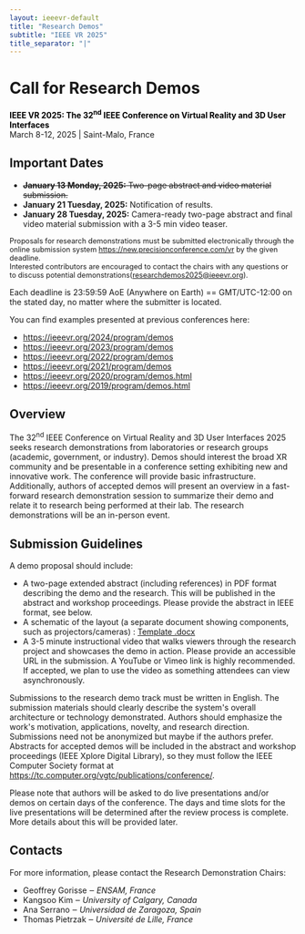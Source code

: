 ```yaml
---
layout: ieeevr-default
title: "Research Demos"
subtitle: "IEEE VR 2025"
title_separator: "|"
---
```


<script type="text/javascript">
    $(document).ready(function(){
		var email = ""; 
		var domain = "ieeevr.org"; 

	    email = "researchdemos2025"; 		
		$(".researchdemos").html("<span class='text-nowrap'><a href=javascript:location='" + "mail" + "to:" + email + "@" + domain + "'><i class='fas fa-fw fa-envelope-square emailIconSm' style=''></i><i class='emailTextSm'>" + email + "@" + domain + "</a></i></span>");            
	});
</script>

<div>
    <h1 id="cfp-demos">Call for Research Demos<div class="floatRight"><span class="researchdemos"></span></div></h1>
    <p>
        <strong style="color: black">IEEE VR 2025: The 32<sup>nd</sup> IEEE Conference on Virtual Reality and 3D User Interfaces</strong><br />
            March 8-12, 2025 | Saint-Malo, France
    </p>   
</div>

<div>
    <h2 id="important-dates">Important Dates</h2>
    <ul>
        <li><s><b>January 13 Monday, 2025:</b> Two-page abstract and video material submission.</s></li>
        <li><b>January 21 Tuesday, 2025:</b> Notification of results.</li>
        <li><b>January 28 Tuesday, 2025:</b> Camera-ready two-page abstract and final video material submission with a 3-5 min video teaser.</li>
    </ul>
    <div class="notice--info alignCenter bold" style="font-size: 0.9em !important;">
        Proposals for research demonstrations must be submitted electronically through the online submission system <a href="https://new.precisionconference.com/vr" target="_blank">https://new.precisionconference.com/vr</a> by the given deadline.<br />Interested contributors are encouraged to contact the chairs with any questions or to discuss potential demonstrations(<a target="_blank" href="mailto:researchdemos2025@ieeevr.org">researchdemos2025@ieeevr.org</a>).
    </div>
    <p>
       Each deadline is 23:59:59 AoE (Anywhere on Earth) == GMT/UTC-12:00 on the stated day, no matter where the submitter is located.
    </p>
     <p>
        You can find examples presented at previous conferences here:
        <ul>
            <li>
                <a href="https://ieeevr.org/2024/program/demos"  target="_blank">https://ieeevr.org/2024/program/demos</a>
            </li>
            <li>
                <a href="https://ieeevr.org/2023/program/demos"  target="_blank">https://ieeevr.org/2023/program/demos</a>
            </li>
            <li>
                <a href="https://ieeevr.org/2022/program/demos" target="_blank">https://ieeevr.org/2022/program/demos</a>
            </li>
            <li>
                <a href="https://ieeevr.org/2021/program/demos" target="_blank">https://ieeevr.org/2021/program/demos</a>
            </li>
            <li>
                <a href="https://ieeevr.org/2020/program/demos.html" target="_blank">https://ieeevr.org/2020/program/demos.html</a>
            </li>
            <li>
                <a href="https://ieeevr.org/2019/program/demos.html" target="_blank">https://ieeevr.org/2019/program/demos.html</a>
            </li>
        </ul>
    </p>
    <h2 id="Overview">Overview</h2>
    <p>
        The 32<sup>nd</sup> IEEE Conference on Virtual Reality and 3D User Interfaces 2025 seeks research demonstrations from laboratories or research groups (academic, government, or industry). Demos should interest the broad XR community and be presentable in a conference setting exhibiting new and innovative work. The conference will provide basic infrastructure. Additionally, authors of accepted demos will present an overview in a fast-forward research demonstration session to summarize their demo and relate it to research being performed at their lab. The research demonstrations will be an in-person event.
    </p>
    <h2 id="submission-guidelines">Submission Guidelines</h2>
    <p>
        A demo proposal should include:
        <ul>
            <li>A two-page extended abstract (including references) in PDF format describing the demo and the research. This will be published in the abstract and workshop proceedings. Please provide the abstract in IEEE format, see below.</li>
            <li>A schematic of the layout (a separate document showing components, such as projectors/cameras) : <a id="raw-url" href="https://ieeevr.org/dev/assets/downloads/IEEEVR2025_RD_LayoutTemplate_v1.docx">Template .docx</a></li>
            <li>A 3-5 minute instructional video that walks viewers through the research project and showcases the demo in action. Please provide an accessible URL in the submission. A YouTube or Vimeo link is highly recommended. If accepted, we plan to use the video as something attendees can view asynchronously.</li>
        </ul>
    </p>
    <p>
        Submissions to the research demo track must be written in English. The submission materials should clearly describe the system's overall architecture or technology demonstrated. Authors should emphasize the work's motivation, applications, novelty, and research direction. Submissions need not be anonymized but maybe if the authors prefer. Abstracts for accepted demos will be included in the abstract and workshop proceedings (IEEE Xplore Digital Library), so they must follow the IEEE Computer Society format at <a href="https://tc.computer.org/vgtc/publications/conference/">https://tc.computer.org/vgtc/publications/conference/</a>.
    </p>
    <p>
    </p>
    <p>
        Please note that authors will be asked to do live presentations and/or demos on certain days of the conference. The days and time slots for the live presentations will be determined after the review process is complete. More details about this will be provided later.
    </p>
    <h2 id="contacts">Contacts <div class="floatRight"><span class="researchdemos"></span></div></h2>	
    <p>
        For more information, please contact the Research Demonstration Chairs:
        <ul>
            <li><span class="bold">Geoffrey Gorisse</span> &#x2012; <i>ENSAM, France</i></li>
            <li><span class="bold">Kangsoo Kim</span> &#x2012; <i>University of Calgary, Canada</i></li>
            <li><span class="bold">Ana Serrano</span> &#x2012; <i>Universidad de Zaragoza, Spain</i></li>
            <li><span class="bold">Thomas Pietrzak</span> &#x2012; <i>Université de Lille, France</i></li>
        </ul>
    </p>
</div>